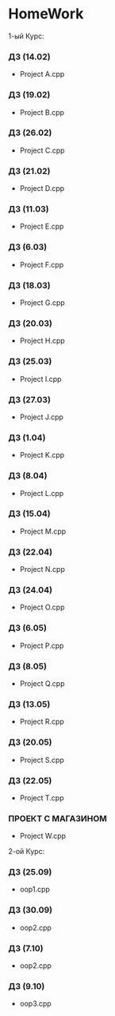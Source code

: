 # HomeWork

1-ый Курс:

### ДЗ (14.02)
- Project A.cpp

### ДЗ (19.02)
- Project B.cpp

### ДЗ (26.02)
- Project C.cpp

### ДЗ (21.02)
- Project D.cpp

### ДЗ (11.03)
- Project E.cpp

### ДЗ (6.03)
- Project F.cpp

### ДЗ (18.03)
- Project G.cpp

### ДЗ (20.03)
- Project H.cpp

### ДЗ (25.03)
- Project I.cpp

### ДЗ (27.03)
- Project J.cpp

### ДЗ (1.04)
- Project K.cpp

### ДЗ (8.04)
- Project L.cpp

### ДЗ (15.04)
- Project M.cpp

### ДЗ (22.04)
- Project N.cpp

### ДЗ (24.04)
- Project O.cpp

### ДЗ (6.05)
- Project P.cpp

### ДЗ (8.05)
- Project Q.cpp

### ДЗ (13.05)
- Project R.cpp

### ДЗ (20.05)
- Project S.cpp

### ДЗ (22.05)
- Project T.cpp

### ПРОЕКТ С МАГАЗИНОМ
- Project W.cpp



2-ой Курс:

### ДЗ (25.09)
- oop1.cpp

### ДЗ (30.09)
- oop2.cpp

### ДЗ (7.10)
- oop2.cpp

### ДЗ (9.10)
- oop3.cpp
